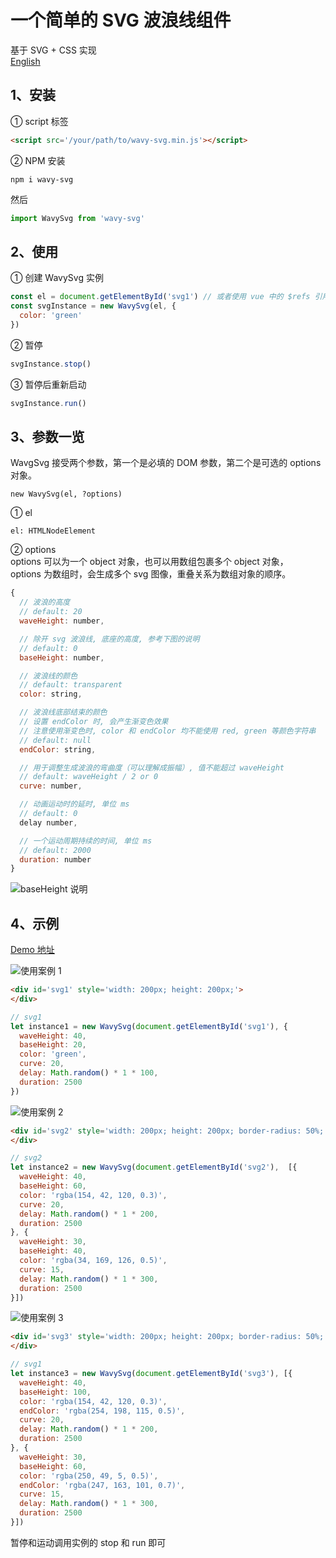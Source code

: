 # 一个简单的 SVG 波浪线组件
基于 SVG + CSS 实现<br>
[English](https://github.com/menyouneko/wavy-svg/blob/master/README.md)

## 1、安装
① script 标签
```html
<script src='/your/path/to/wavy-svg.min.js'></script>
```
② NPM 安装
```
npm i wavy-svg
```
然后
```javascript
import WavySvg from 'wavy-svg'
```


## 2、使用
① 创建 WavySvg 实例
```javascript
const el = document.getElementById('svg1') // 或者使用 vue 中的 $refs 引用也可以
const svgInstance = new WavySvg(el, {
  color: 'green'
})
```
② 暂停
```javascript
svgInstance.stop()
```
③ 暂停后重新启动
```javascript
svgInstance.run()
```

## 3、参数一览
WavgSvg 接受两个参数，第一个是必填的 DOM 参数，第二个是可选的 options 对象。
```javaascript
new WavySvg(el, ?options)
```
① el <br>
```
el: HTMLNodeElement
```

② options <br>
options 可以为一个 object 对象，也可以用数组包裹多个 object 对象， <br>
options 为数组时，会生成多个 svg 图像，重叠关系为数组对象的顺序。
```js
{
  // 波浪的高度
  // default: 20
  waveHeight: number,

  // 除开 svg 波浪线, 底座的高度, 参考下图的说明
  // default: 0
  baseHeight: number,

  // 波浪线的颜色
  // default: transparent
  color: string,

  // 波浪线底部结束的颜色
  // 设置 endColor 时, 会产生渐变色效果
  // 注意使用渐变色时, color 和 endColor 均不能使用 red, green 等颜色字符串
  // default: null
  endColor: string,

  // 用于调整生成波浪的弯曲度（可以理解成振幅）, 值不能超过 waveHeight
  // default: waveHeight / 2 or 0
  curve: number,

  // 动画运动时的延时, 单位 ms
  // default: 0
  delay number,

  // 一个运动周期持续的时间, 单位 ms
  // default: 2000
  duration: number
}
```
![baseHeight 说明](https://menyouneko.github.io/wavy-svg/examples/img/Snipaste_2019-04-12_14-26-42.png)

## 4、示例
[Demo 地址](https://menyouneko.github.io/wavy-svg/examples/index.html)

![使用案例 1](https://menyouneko.github.io/wavy-svg/examples/img/1.gif)
```html
<div id='svg1' style='width: 200px; height: 200px;'>
</div>
```
```javascript
// svg1
let instance1 = new WavySvg(document.getElementById('svg1'), {
  waveHeight: 40,
  baseHeight: 20,
  color: 'green',
  curve: 20,
  delay: Math.random() * 1 * 100,
  duration: 2500
})
```

![使用案例 2](https://menyouneko.github.io/wavy-svg/examples/img/2.gif)
```html
<div id='svg2' style='width: 200px; height: 200px; border-radius: 50%; overflow: hidden;'>
</div>
```
```javascript
// svg2
let instance2 = new WavySvg(document.getElementById('svg2'),  [{
  waveHeight: 40,
  baseHeight: 60,
  color: 'rgba(154, 42, 120, 0.3)',
  curve: 20,
  delay: Math.random() * 1 * 200,
  duration: 2500
}, {
  waveHeight: 30,
  baseHeight: 40,
  color: 'rgba(34, 169, 126, 0.5)',
  curve: 15,
  delay: Math.random() * 1 * 300,
  duration: 2500
}])
```

![使用案例 3](https://menyouneko.github.io/wavy-svg/examples/img/3.gif)
```html
<div id='svg3' style='width: 200px; height: 200px; border-radius: 50%; overflow: hidden;'>
</div>
```
```javascript
// svg1
let instance3 = new WavySvg(document.getElementById('svg3'), [{
  waveHeight: 40,
  baseHeight: 100,
  color: 'rgba(154, 42, 120, 0.3)',
  endColor: 'rgba(254, 198, 115, 0.5)',
  curve: 20,
  delay: Math.random() * 1 * 200,
  duration: 2500
}, {
  waveHeight: 30,
  baseHeight: 60,
  color: 'rgba(250, 49, 5, 0.5)',
  endColor: 'rgba(247, 163, 101, 0.7)',
  curve: 15,
  delay: Math.random() * 1 * 300,
  duration: 2500
}])
```

暂停和运动调用实例的 stop 和 run 即可